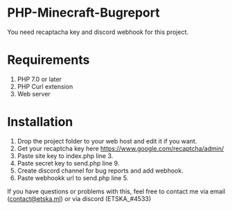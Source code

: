 # PHP-Minecraft-Bugreport
 
You need recaptacha key and discord webhook for this project.

# Requirements
1. PHP 7.0 or later
2. PHP Curl extension
3. Web server

# Installation

1. Drop the project folder to your web host and edit it if you want.
2. Get your recaptcha key here https://www.google.com/recaptcha/admin/
3. Paste site key to index.php line 3.
4. Paste secret key to send.php line 9.
5. Create discord channel for bug reports and add webhook.
6. Paste webhookk url to send.php line 5.

If you have questions or problems with this, feel free to contact me via email (contact@etska.ml) or via discord (ETSKA_#4533)
